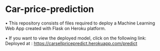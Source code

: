 # Car-price-prediction

• This repository consists of files required to deploy a Machine Learning Web App created with Flask on Heroku platform.

• If you want to view the deployed model, click on the following link:
Deployed at : https://carsellpricepredict.herokuapp.com/predict

